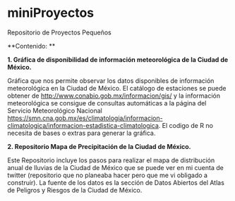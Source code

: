 # miniProyectos
Repositorio de Proyectos Pequeños

**Contenido: **

**1. Gráfica de disponibilidad de información meteorológica de la Ciudad de México.**

Gráfica que nos permite observar los datos disponibles de información meteorológica en la Ciudad de México. El catálogo de estaciones se puede obtener de http://www.conabio.gob.mx/informacion/gis/ y la información meteorológica se consigue de consultas automáticas a la página del Servicio Meteorológico Nacional https://smn.cna.gob.mx/es/climatologia/informacion-climatologica/informacion-estadistica-climatologica. El codigo de R no necesita de bases o extras para generar la gráfica. 

**2. Repositorio Mapa de Precipitación de la Ciudad de México.**

Este Repositorio incluye los pasos para realizar el mapa de distribución anual de lluvias de la Ciudad de México que se puede ver en mi cuenta de twitter (repositorio que no planeaba hacer pero que me vi obligado a construir). La fuente de los datos es la sección de Datos Abiertos del Atlas de Peligros y Riesgos de la Ciudad de México.
